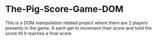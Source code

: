 # The-Pig-Score-Game-DOM
This is a DOM manipulation related project where there are 2 players presents in the game. A each get to  increment their score and hold the score till it reaches a final score.
